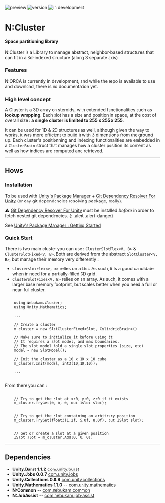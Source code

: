 ![preview](https://img.shields.io/badge/-stable-darkgreen.svg)
![version](https://img.shields.io/badge/dynamic/json?color=blue&label=version&query=version&url=https%3A%2F%2Fraw.githubusercontent.com%2FNebukam%2Fcom.nebukam.cluster%2Fmaster%2Fpackage.json)
![in development](https://img.shields.io/badge/license-MIT-black.svg)

# N:Cluster
#### Space partitioning library

N:Cluster is a Library to manage abstract, neighbor-based structures that can fit in a 3d-indexed structure (along 3 separate axis)

### Features
N:ORCA is currently in development, and while the repo is available to use and download, there is no documentation yet.

### High level concept
A Cluster is a 3D array on steroids, with extended functionalities such as **lookup wrapping**. Each slot has a size and position in space, at the cost of overall size : **a single cluster is limited to 255 x 255 x 255**.

It can be used for 1D & 2D structures as well, although given the way to works, it was more efficient to build it with 3 dimensions from the ground up. Each cluster's positionning and indexing functionalities are embedded in a ```ClusterBrain``` struct that manages how a cluster position its content as well as how indices are computed and retrieved.

---
## Hows

### Installation
To be used with [Unity's Package Manager](https://docs.unity3d.com/Manual/upm-ui-giturl.html) + [Git Dependency Resolver For Unity](https://github.com/mob-sakai/GitDependencyResolverForUnity) (or any git dependencies resolving package, really).

⚠ [Git Dependency Resolver For Unity](https://github.com/mob-sakai/GitDependencyResolverForUnity) must be installed *before* in order to fetch nested git dependencies.
{: .alert .alert-danger}

See [Unity's Package Manager : Getting Started](https://docs.unity3d.com/Manual/upm-parts.html)

### Quick Start

There is two main cluster you can use : ```ClusterSlotFlex<V, B>``` & ```ClusterSlotFixed<V, B>```.
Both are derived from the abstract ```SlotCluster<V, B>```, but manage their memory very differently :

- ```ClusterSlotFlex<V, B>``` relies on a List. As such, it is a good candidate when in need for a partially-filled 3D grid.
- ```ClusterSlotFixes<V, B>``` relies on an array. As such, it comes with a larger base memory footprint, but scales better when you need a full or near-full cluster.


```CSharp

    using Nebukam.Cluster;
    using Unity.Mathematics;

    ...

    // Create a cluster
    m_cluster = new SlotClusterFixed<Slot, CylindricBrain>();

    // Make sure to initialize it before using it
    // It requires a slot model, and max boundaries.
    // The slot model hold a single slot properties (size, etc)
    model = new SlotModel();

    // Init the cluster as a 10 x 10 x 10 cube
    m_cluster.Init(model, int3(10,10,10));

    ...


```

From there you can :

```CSharp

    // Try to get the slot at x:0, y:0, z:0 if it exists
    m_cluster.TryGet(0, 0, 0, out ISlot slot);

```

```CSharp

    // Try to get the slot containing an arbitrary position
    m_cluster.TryGet(float3(1.2f, 5.0f, 8.0f), out ISlot slot);

```

```CSharp

    // Get or create a slot at a given position
    ISlot slot = m_cluster.Add(0, 0, 0);

```

---
## Dependencies
- **Unity.Burst 1.1.2** [com.unity.burst]()
- **Unity.Jobs 0.0.7** [com.unity.jobs]()
- **Unity.Collections 0.0.9** [com.unity.collections]()
- **Unity.Mathematics 1.1.0** -- [com.unity.mathematics](https://github.com/Unity-Technologies/Unity.Mathematics)
- **N:Common** -- [com.nebukam.common](https://github.com/Nebukam/com.nebukam.common.git)
- **N:JobAssist** -- [com.nebukam.job-assist](https://github.com/Nebukam/com.nebukam.job-assist.git)

